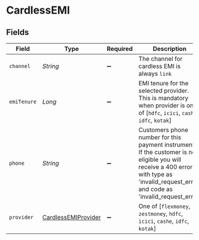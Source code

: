 # CardlessEMI


## Fields

| Field                                                                                                                                                                                     | Type                                                                                                                                                                                      | Required                                                                                                                                                                                  | Description                                                                                                                                                                               |
| ----------------------------------------------------------------------------------------------------------------------------------------------------------------------------------------- | ----------------------------------------------------------------------------------------------------------------------------------------------------------------------------------------- | ----------------------------------------------------------------------------------------------------------------------------------------------------------------------------------------- | ----------------------------------------------------------------------------------------------------------------------------------------------------------------------------------------- |
| `channel`                                                                                                                                                                                 | *String*                                                                                                                                                                                  | :heavy_minus_sign:                                                                                                                                                                        | The channel for cardless EMI is always `link`                                                                                                                                             |
| `emiTenure`                                                                                                                                                                               | *Long*                                                                                                                                                                                    | :heavy_minus_sign:                                                                                                                                                                        | EMI tenure for the selected provider. This is mandatory when provider is one of [`hdfc`, `icici`, `cashe`, `idfc`, `kotak`]                                                               |
| `phone`                                                                                                                                                                                   | *String*                                                                                                                                                                                  | :heavy_minus_sign:                                                                                                                                                                        | Customers phone number for this payment instrument. If the customer is not eligible you will receive a 400 error with type as 'invalid_request_error' and code as 'invalid_request_error' |
| `provider`                                                                                                                                                                                | [CardlessEMIProvider](../../models/shared/CardlessEMIProvider.md)                                                                                                                         | :heavy_minus_sign:                                                                                                                                                                        | One of [`flexmoney`, `zestmoney`, `hdfc`, `icici`, `cashe`, `idfc`, `kotak`]                                                                                                              |